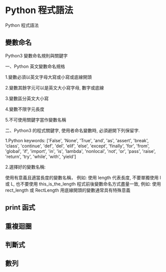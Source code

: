 Python 程式語法
===

Python 程式語法

變數命名
---
Python3 變數命名規則與關鍵字

一、Python 英文變數命名規格

1.變數必須以英文字母大寫或小寫或底線開頭

2.變數其餘字元可以是英文大小寫字母, 數字或底線

3.變數區分英文大小寫

4.變數不限字元長度

5.不可使用關鍵字當作變數名稱

二、Python3 的程式關鍵字, 使用者命名變數時, 必須避開下列保留字.

1.Python keywords: ['False', 'None', 'True', 'and', 'as', 'assert', 'break', 'class', 'continue', 'def', 'del', 'elif', 'else', 'except', 'finally', 'for', 'from', 'global', 'if', 'import', 'in', 'is', 'lambda', 'nonlocal', 'not', 'or', 'pass', 'raise', 'return', 'try', 'while', 'with', 'yield']

2.選擇好的變數名稱:

使用有意義且適當長度的變數名稱， 例如: 使用 length 代表長度, 不要單獨使用 l 或 L, 也不要使用 this_is_the_length
程式前後變數命名方式盡量一致, 例如: 使用 rect_length 或 RectLength
用底線開頭的變數通常具有特殊意義







print 函式
---

重複迴圈
---

判斷式
---

數列
---
